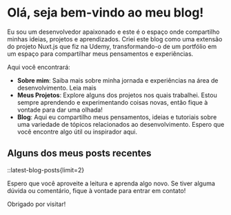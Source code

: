 # Olá, seja bem-vindo ao meu blog!

Eu sou um desenvolvedor apaixonado e este é o espaço onde compartilho minhas ideias, projetos e aprendizados. Criei este blog como uma extensão do projeto Nuxt.js que fiz na Udemy, transformando-o de um portfólio em um espaço para compartilhar meus pensamentos e experiências.

Aqui você encontrará:

- **Sobre mim**: Saiba mais sobre minha jornada e experiências na área de desenvolvimento. Leia mais
- **Meus Projetos**: Explore alguns dos projetos nos quais trabalhei. Estou sempre aprendendo e experimentando coisas novas, então fique à vontade para dar uma olhada!
- **Blog**: Aqui eu compartilho meus pensamentos, ideias e tutoriais sobre uma variedade de tópicos relacionados ao desenvolvimento. Espero que você encontre algo útil ou inspirador aqui.

## Alguns dos meus posts recentes 

::latest-blog-posts{limit=2}

Espero que você aproveite a leitura e aprenda algo novo. Se tiver alguma dúvida ou comentário, fique à vontade para entrar em contato!

Obrigado por visitar!
